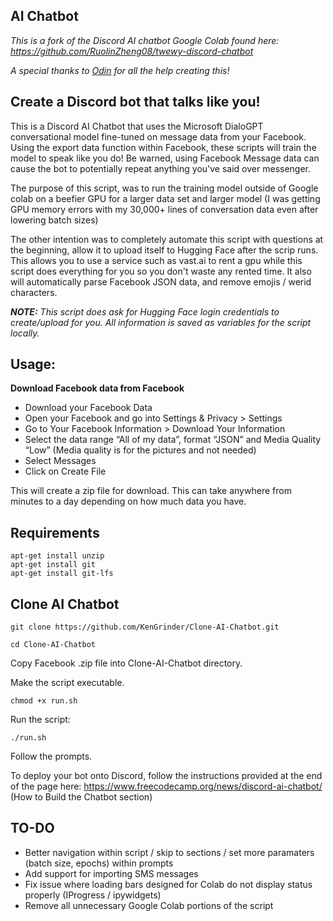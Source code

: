 

## AI Chatbot



*This is a fork of the Discord AI chatbot Google Colab found here:
https://github.com/RuolinZheng08/twewy-discord-chatbot*

*A special thanks to [Odin](https://github.com/odinmay) for all the help creating this!*







## Create a Discord bot that talks like you!



This is a Discord AI Chatbot that uses the Microsoft DialoGPT conversational model fine-tuned on message data from your Facebook.
Using the export data function within Facebook, these scripts will train the model to speak like you do!
Be warned, using Facebook Message data can cause the bot to potentially repeat anything you've said over messenger.


The purpose of this script, was to run the training model outside of Google colab on a beefier GPU for a larger data set and larger model (I was getting GPU memory errors with my 30,000+ lines of conversation data even after lowering batch sizes)

The other intention was to completely automate this script with questions at the beginning, allow it to upload itself to Hugging Face after the scrip runs. This allows you to use a service such as vast.ai to rent a gpu while this script does everything for you so you don't waste any rented time. It also will automatically parse Facebook JSON data, and remove emojis / werid characters.

***NOTE:** This script does ask for Hugging Face login credentials to create/upload for you. All information is saved as variables for the script locally.*




## Usage:

 **Download Facebook data from Facebook**

 - Download your Facebook Data
 - Open your Facebook and go into Settings & Privacy > Settings
 - Go to Your Facebook Information > Download Your Information
 - Select the data range “All of my data”, format “JSON” and Media
   Quality “Low” (Media quality is for the pictures and not needed)
 - Select Messages
 - Click on Create File

This will create a zip file for download. This can take anywhere from minutes to a day depending on how much data you have.


## Requirements
    
    apt-get install unzip
    apt-get install git
    apt-get install git-lfs

## Clone AI Chatbot

    git clone https://github.com/KenGrinder/Clone-AI-Chatbot.git

    cd Clone-AI-Chatbot

Copy Facebook .zip file into Clone-AI-Chatbot directory.

Make the script executable.

    chmod +x run.sh
    
Run the script:


    ./run.sh

Follow the prompts.


To deploy your bot onto Discord, follow the instructions provided at the end of the page here:
https://www.freecodecamp.org/news/discord-ai-chatbot/ (How to Build the Chatbot section)





## TO-DO

 - Better navigation within script / skip to sections / set more paramaters (batch size, epochs) within prompts
 - Add support for importing SMS messages
 - Fix issue where loading bars designed for Colab do not display status properly (IProgress / ipywidgets)
 - Remove all unnecessary Google Colab portions of the script

